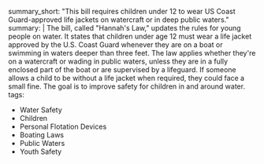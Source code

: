 summary_short: "This bill requires children under 12 to wear US Coast Guard-approved life jackets on watercraft or in deep public waters."
summary: |
  The bill, called "Hannah's Law," updates the rules for young people on water. It states that children under age 12 must wear a life jacket approved by the U.S. Coast Guard whenever they are on a boat or swimming in waters deeper than three feet. The law applies whether they're on a watercraft or wading in public waters, unless they are in a fully enclosed part of the boat or are supervised by a lifeguard. If someone allows a child to be without a life jacket when required, they could face a small fine. The goal is to improve safety for children in and around water.
tags:
  - Water Safety
  - Children
  - Personal Flotation Devices
  - Boating Laws
  - Public Waters
  - Youth Safety
